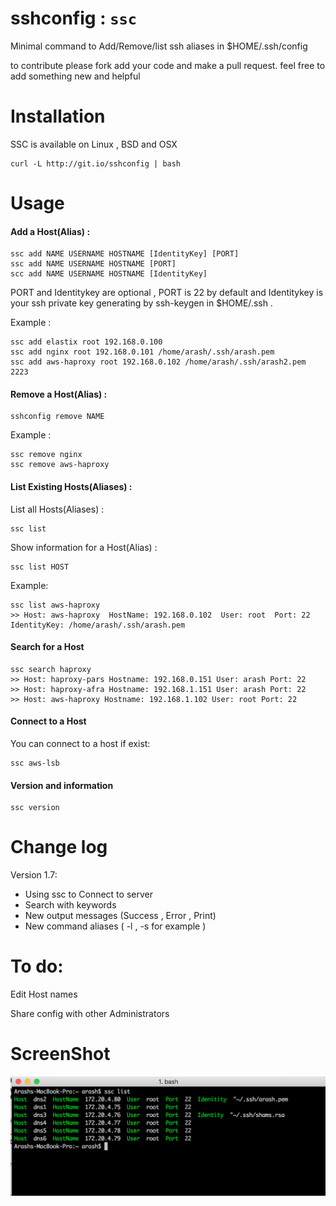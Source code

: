 # sshconfig : ```ssc```
Minimal command to Add/Remove/list ssh aliases in $HOME/.ssh/config

to contribute please fork add your code and make a pull request. feel free to add something new and helpful

# Installation
SSC is available on Linux , BSD and OSX

```
curl -L http://git.io/sshconfig | bash 
```
 
# Usage

#### Add a Host(Alias) :
```
ssc add NAME USERNAME HOSTNAME [IdentityKey] [PORT]
ssc add NAME USERNAME HOSTNAME [PORT]
scc add NAME USERNAME HOSTNAME [IdentityKey]
```
PORT and Identitykey are optional , PORT is 22 by default and Identitykey is your ssh private key generating by ssh-keygen in $HOME/.ssh .

Example : 
``` 
ssc add elastix root 192.168.0.100
ssc add nginx root 192.168.0.101 /home/arash/.ssh/arash.pem
ssc add aws-haproxy root 192.168.0.102 /home/arash/.ssh/arash2.pem 2223
```

#### Remove a Host(Alias) :
```
sshconfig remove NAME
```
Example :
```
ssc remove nginx
ssc remove aws-haproxy
```
#### List Existing Hosts(Aliases) :
List all Hosts(Aliases) :
```
ssc list
```

Show information for a Host(Alias) :

```
ssc list HOST
```
Example:
```
ssc list aws-haproxy
>> Host: aws-haproxy  HostName: 192.168.0.102  User: root  Port: 22   IdentityKey: /home/arash/.ssh/arash.pem
```
#### Search for a Host
```
ssc search haproxy
>> Host: haproxy-pars Hostname: 192.168.0.151 User: arash Port: 22 
>> Host: haproxy-afra Hostname: 192.168.1.151 User: arash Port: 22 
>> Host: aws-haproxy Hostname: 192.168.1.102 User: root Port: 22 
```
#### Connect to a Host 
You can connect to a host if exist: 
```
ssc aws-lsb
```

#### Version and information 

```
ssc version
```

# Change log
Version 1.7:
- Using ssc to Connect to server
- Search with keywords
- New output messages (Success , Error , Print)
- New command aliases ( -l , -s  for example )
 
# To do:

Edit Host names

Share config with other Administrators

# ScreenShot
![alt scrsht](https://raw.githubusercontent.com/Ara4Sh/sshconfig/master/screenshot.png)
